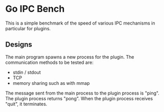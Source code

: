 # Go IPC Bench

This is a simple benchmark of the speed of various IPC mechanisms in particular for plugins.

## Designs

The main program spawns a new process for the plugin. The communication methods to be tested are:

* stdin / stdout
* TCP
* memory sharing such as with mmap

The message sent from the main process to the plugin process is "ping". The plugin process returns "pong". When the plugin process receives "quit", it terminates.
